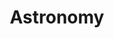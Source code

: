 ---
title: Astronomy
description: Astronomy and astrophotography related posts.
image:

# Badge style
style:
    background: "#2a9d8f"
    color: "#fff"
---